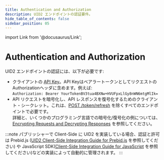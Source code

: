 ```yaml
---
title: Authentication and Authorization
description: UID2 エンドポイントの認証要件。
hide_table_of_contents: false
sidebar_position: 05
---
```


import Link from '@docusaurus/Link';

# Authentication and Authorization

UID2 エンドポイントの認証には、以下が必要です:

- クライアントの [API Key](gs-credentials.md#api-key-and-client-secret)。API KeyはベアラートークンとしてリクエストのAuthorizationヘッダに含めます。例えば:<br/>
  `Authorization: Bearer YourTokenBV3tua4BXNw+HVUFpxLlGy8nWN6mtgMlIk=`
- API リクエストを暗号化し、API レスポンスを復号化するためのクライアント・シークレット。これは、[POST&nbsp;/token/refresh](../endpoints/post-token-refresh.md) を除くすべてのエンドポイントで必要です。<br/>詳細と、いくつかのプログラミング言語での暗号化/復号化の例については、[Encrypting Requests and Decrypting Responses](gs-encryption-decryption.md) を参照してください。

:::note
パブリッシャーで Client-Side に UID2 を実装している場合、認証と許可は Prebid.js ([UID2 Client-Side Integration Guide for Prebid.js](../guides/integration-prebid-client-side.md) を参照してください) や JavaScript SDK([Client-Side Integration Guide for JavaScript](../guides/publisher-client-side.md) を参照してください)などの実装によって自動的に管理されます。
:::
